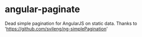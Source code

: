 # angular-paginate
Dead simple pagination for AngularJS on static data. Thanks to 'https://github.com/svileng/ng-simplePagination'
